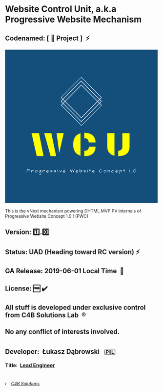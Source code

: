 # Website Control Unit, a.k.a Progressive Website Mechanism

## Codenamed: [ :hamburger: Project ] &nbsp;:zap:

![Website Control Unit](/Website_Control_Unit_logo.png)

This is the vNext mechanism powering DHTML MVP PV internals of Progressive Website Concept 1.0 ! (PWC)
## Version:&nbsp;:one:.:zero:
## Status:&nbsp;UAD&nbsp;(Heading toward RC version)&nbsp;:zap:
## GA Release: 2019-06-01 Local Time &nbsp;:pushpin:
## License:&nbsp;:free:&nbsp;:heavy_check_mark:
## All stuff is developed under exclusive control from C4B Solutions Lab &nbsp;:registered:
## No any conflict of interests involved. 
#
## Developer:&nbsp; Łukasz Dąbrowski &nbsp;&nbsp;:poland:
### Title:&nbsp; [Lead Engineer](https://medium.com/engineering-leadership/what-does-a-lead-engineer-do-ec8cdc119ff7 "What does a lead engineer do ?")
#
###### :information_source: &nbsp;&nbsp; [C4B Solutions](https://c4b.solutions)

